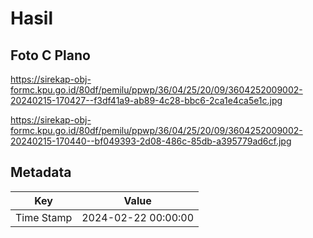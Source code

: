 # Hasil

## Foto C Plano

https://sirekap-obj-formc.kpu.go.id/80df/pemilu/ppwp/36/04/25/20/09/3604252009002-20240215-170427--f3df41a9-ab89-4c28-bbc6-2ca1e4ca5e1c.jpg

https://sirekap-obj-formc.kpu.go.id/80df/pemilu/ppwp/36/04/25/20/09/3604252009002-20240215-170440--bf049393-2d08-486c-85db-a395779ad6cf.jpg


## Metadata

| Key        | Value               |
| ---------- | ------------------- |
| Time Stamp | 2024-02-22 00:00:00 |



